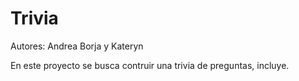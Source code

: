 # Trivia
Autores: Andrea Borja y Kateryn

En este proyecto se busca contruir una trivia de preguntas, incluye.
